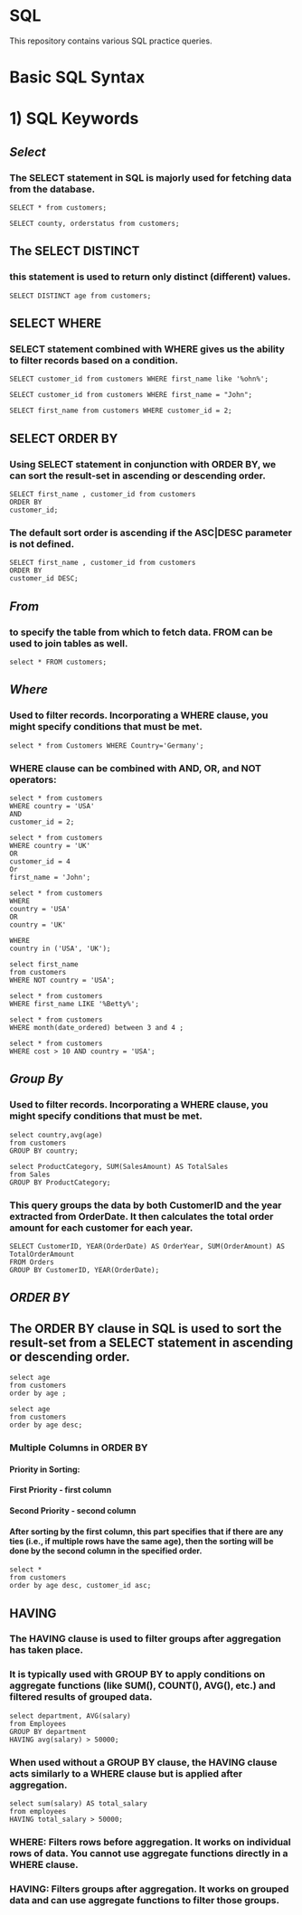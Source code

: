 # SQL
This repository contains various SQL practice queries.

# Basic SQL Syntax
# 1) SQL Keywords

## *Select* 
### The SELECT statement in SQL is majorly used for fetching data from the database.

```
SELECT * from customers;
```

```
SELECT county, orderstatus from customers;
```

## The SELECT DISTINCT 
### this statement is used to return only distinct (different) values. 

``` 
SELECT DISTINCT age from customers;
```

## SELECT WHERE
### SELECT statement combined with WHERE gives us the ability to filter records based on a condition.

```
SELECT customer_id from customers WHERE first_name like '%ohn%';
```

```
SELECT customer_id from customers WHERE first_name = "John";
```

```
SELECT first_name from customers WHERE customer_id = 2;
```

## SELECT ORDER BY
### Using SELECT statement in conjunction with ORDER BY, we can sort the result-set in ascending or descending order.

```
SELECT first_name , customer_id from customers
ORDER BY
customer_id;
```

### The default sort order is ascending if the ASC|DESC parameter is not defined.

```
SELECT first_name , customer_id from customers
ORDER BY
customer_id DESC;
```

## *From* 
### to specify the table from which to fetch data. FROM can be used to join tables as well.

```
select * FROM customers;
```

## *Where* 
### Used to filter records. Incorporating a WHERE clause, you might specify conditions that must be met.

```
select * from Customers WHERE Country='Germany';
```
### WHERE clause can be combined with AND, OR, and NOT operators:

```
select * from customers
WHERE country = 'USA'
AND
customer_id = 2;
```

```
select * from customers
WHERE country = 'UK'
OR
customer_id = 4
Or
first_name = 'John';
```

```
select * from customers
WHERE
country = 'USA'
OR
country = 'UK'
```

```select * from customers
WHERE
country in ('USA', 'UK');
```

```
select first_name
from customers
WHERE NOT country = 'USA';
```

```
select * from customers
WHERE first_name LIKE '%Betty%';
```


```
select * from customers
WHERE month(date_ordered) between 3 and 4 ;
```

```
select * from customers
WHERE cost > 10 AND country = 'USA';
```

## *Group By* 
### Used to filter records. Incorporating a WHERE clause, you might specify conditions that must be met.

```
select country,avg(age)
from customers
GROUP BY country;
```

```
select ProductCategory, SUM(SalesAmount) AS TotalSales
from Sales
GROUP BY ProductCategory;
```

### This query groups the data by both CustomerID and the year extracted from OrderDate. It then calculates the total order amount for each customer for each year.
```
SELECT CustomerID, YEAR(OrderDate) AS OrderYear, SUM(OrderAmount) AS TotalOrderAmount
FROM Orders
GROUP BY CustomerID, YEAR(OrderDate);
```

## *ORDER BY*
## The ORDER BY clause in SQL is used to sort the result-set from a SELECT statement in ascending or descending order. 

```
select age
from customers
order by age ;
```

```
select age
from customers
order by age desc;
```

### Multiple Columns in ORDER BY
#### Priority in Sorting:
#### First Priority - first column
#### Second Priority - second column
#### After sorting by the first column, this part specifies that if there are any ties (i.e., if multiple rows have the same age), then the sorting will be done by the second column in the specified order.

```
select *
from customers
order by age desc, customer_id asc;
```

## HAVING
### The HAVING clause is used to filter groups after aggregation has taken place.
### It is typically used with GROUP BY to apply conditions on aggregate functions (like SUM(), COUNT(), AVG(), etc.) and filtered results of grouped data.

```
select department, AVG(salary)
from Employees
GROUP BY department
HAVING avg(salary) > 50000;
```

### When used without a GROUP BY clause, the HAVING clause acts similarly to a WHERE clause but is applied after aggregation.

```
select sum(salary) AS total_salary
from employees
HAVING total_salary > 50000;
```

### WHERE: Filters rows before aggregation. It works on individual rows of data. You cannot use aggregate functions directly in a WHERE clause.
### HAVING: Filters groups after aggregation. It works on grouped data and can use aggregate functions to filter those groups.




